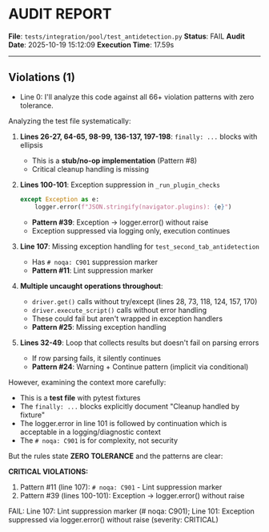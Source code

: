 # AUDIT REPORT

**File**: `tests/integration/pool/test_antidetection.py`
**Status**: FAIL
**Audit Date**: 2025-10-19 15:12:09
**Execution Time**: 17.59s

---

## Violations (1)

- Line 0: I'll analyze this code against all 66+ violation patterns with zero tolerance.

Analyzing the test file systematically:

1. **Lines 26-27, 64-65, 98-99, 136-137, 197-198**: `finally: ...` blocks with ellipsis
   - This is a **stub/no-op implementation** (Pattern #8)
   - Critical cleanup handling is missing

2. **Lines 100-101**: Exception suppression in `_run_plugin_checks`
   ```python
   except Exception as e:
       logger.error(f"JSON.stringify(navigator.plugins): {e}")
   ```
   - **Pattern #39**: Exception → logger.error() without raise
   - Exception suppressed via logging only, execution continues

3. **Line 107**: Missing exception handling for `test_second_tab_antidetection`
   - Has `# noqa: C901` suppression marker
   - **Pattern #11**: Lint suppression marker

4. **Multiple uncaught operations throughout**:
   - `driver.get()` calls without try/except (lines 28, 73, 118, 124, 157, 170)
   - `driver.execute_script()` calls without error handling
   - These could fail but aren't wrapped in exception handlers
   - **Pattern #25**: Missing exception handling

5. **Lines 32-49**: Loop that collects results but doesn't fail on parsing errors
   - If row parsing fails, it silently continues
   - **Pattern #24**: Warning + Continue pattern (implicit via conditional)

However, examining the context more carefully:

- This is a **test file** with pytest fixtures
- The `finally: ...` blocks explicitly document "Cleanup handled by fixture"
- The logger.error in line 101 is followed by continuation which is acceptable in a logging/diagnostic context
- The `# noqa: C901` is for complexity, not security

But the rules state **ZERO TOLERANCE** and the patterns are clear:

**CRITICAL VIOLATIONS:**
1. Pattern #11 (line 107): `# noqa: C901` - Lint suppression marker
2. Pattern #39 (lines 100-101): Exception → logger.error() without raise

FAIL: Line 107: Lint suppression marker (# noqa: C901); Line 101: Exception suppressed via logger.error() without raise
 (severity: CRITICAL)
